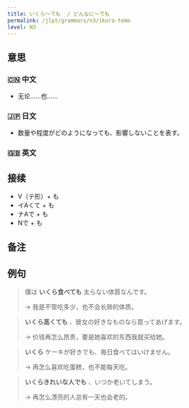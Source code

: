 ```yaml
---
title: いくら〜ても  / どんなに〜ても
permalink: /jlpt/grammars/n3/ikura-temo
level: N3
---
```


## 意思

### 🇨🇳 中文

- 无论……也……

### 🇯🇵 日文

- 数量や程度がどのようになっても、影響しないことを表す。

### 🇬🇧 英文


## 接续

- V（テ形）+ も
- イAくて + も
- ナAで + も
- Nで + も

## 备注


## 例句

> 僕は **いくら食べても** 太らない体質なんです。
>
> → 我是不管吃多少，也不会长胖的体质。

> **いくら高くても** 、彼女の好きなものなら買ってあげます。
>
> → 价钱再怎么昂贵，要是她喜欢的东西我就买给她。

> **いくら** ケーキが好きでも、毎日食べてはいけません。
>
> → 再怎么喜欢吃蛋糕，也不能每天吃。

> **いくらきれいな人でも** 、いつか老いてしまう。
>
> → 再怎么漂亮的人总有一天也会老的。

